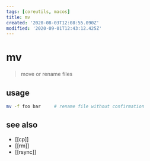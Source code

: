 ```yaml
---
tags: [coreutils, macos]
title: mv
created: '2020-08-03T12:08:55.090Z'
modified: '2020-09-01T12:43:12.425Z'
---
```


# mv

> move or rename files

## usage
```sh
mv -f foo bar     # rename file without confirmation
```

## see also
- [[cp]]
- [[rm]]
- [[rsync]]
